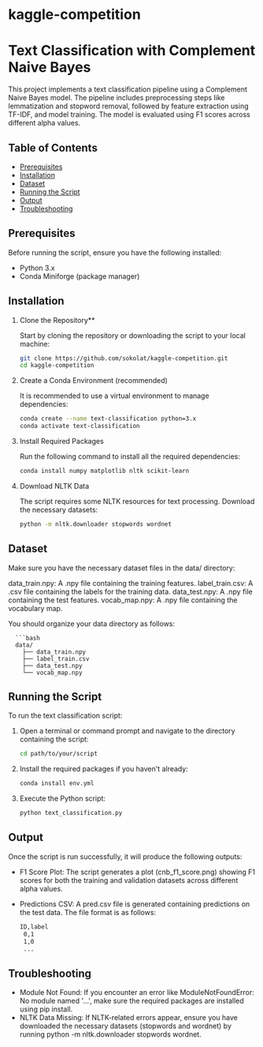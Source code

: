 # kaggle-competition
# Text Classification with Complement Naive Bayes

This project implements a text classification pipeline using a Complement Naive Bayes model. The pipeline includes preprocessing steps like lemmatization and stopword removal, followed by feature extraction using TF-IDF, and model training. The model is evaluated using F1 scores across different alpha values.

## Table of Contents

- [Prerequisites](#prerequisites)
- [Installation](#installation)
- [Dataset](#dataset)
- [Running the Script](#running-the-script)
- [Output](#output)
- [Troubleshooting](#Troubleshooting)

## Prerequisites

Before running the script, ensure you have the following installed:

- Python 3.x
- Conda Miniforge (package manager)

## Installation

1. Clone the Repository**

   Start by cloning the repository or downloading the script to your local machine:

   ```bash
   git clone https://github.com/sokolat/kaggle-competition.git
   cd kaggle-competition

2. Create a Conda Environment (recommended)
   
   It is recommended to use a virtual environment to manage dependencies:

   ```bash
   conda create --name text-classification python=3.x
   conda activate text-classification

4. Install Required Packages
   
   Run the following command to install all the required dependencies:

   ```bash
   conda install numpy matplotlib nltk scikit-learn

5. Download NLTK Data

   The script requires some NLTK resources for text processing. Download the necessary datasets:

   ```bash
   python -m nltk.downloader stopwords wordnet

## Dataset

Make sure you have the necessary dataset files in the data/ directory:

data_train.npy: A .npy file containing the training features.
label_train.csv: A .csv file containing the labels for the training data.
data_test.npy: A .npy file containing the test features.
vocab_map.npy: A .npy file containing the vocabulary map.

You should organize your data directory as follows:

      ```bash
      data/
        ├── data_train.npy
        ├── label_train.csv
        ├── data_test.npy
        └── vocab_map.npy

## Running the Script
To run the text classification script:

1. Open a terminal or command prompt and navigate to the directory containing the script:

   ```bash
   cd path/to/your/script
   
2. Install the required packages if you haven't already:

   ```bash
   conda install env.yml
   
3. Execute the Python script:
   ```bash
   python text_classification.py

## Output

Once the script is run successfully, it will produce the following outputs:

- F1 Score Plot: The script generates a plot (cnb_f1_score.png) showing F1 scores for both the training and validation datasets across different alpha values.

- Predictions CSV: A pred.csv file is generated containing predictions on the test data. The file format is as follows:
  ```bash
  ID,label
   0,1
   1,0
   ...
## Troubleshooting
   - Module Not Found: If you encounter an error like ModuleNotFoundError: No module named '...', make sure the required packages are installed using pip install.
   - NLTK Data Missing: If NLTK-related errors appear, ensure you have downloaded the necessary datasets (stopwords and wordnet) by running python -m nltk.downloader stopwords wordnet.

